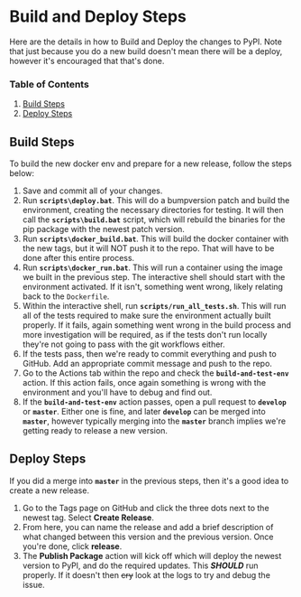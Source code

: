 # Build and Deploy Steps
Here are the details in how to Build and Deploy the changes to PyPl. Note that just because you do a new build doesn't mean there will be a deploy, however it's encouraged that that's done.

### Table of Contents
1. [Build Steps](#build-steps)
2. [Deploy Steps](#deploy-steps)


## Build Steps
To build the new docker env and prepare for a new release, follow the steps below:
1. Save and commit all of your changes.
2. Run **`scripts\deploy.bat`**. This will do a bumpversion patch and build the environment, creating the necessary directories for testing. It will then call the **`scripts\build.bat`** script, which will rebuild the binaries for the pip package with the newest patch version.
3. Run **`scripts\docker_build.bat`**. This will build the docker container with the new tags, but it will NOT push it to the repo. That will have to be done after this entire process.
4. Run **`scripts\docker_run.bat`**. This will run a container using the image we built in the previous step. The interactive shell should start with the environment activated. If it isn't, something went wrong, likely relating back to the `Dockerfile`.
5. Within the interactive shell, run **`scripts/run_all_tests.sh`**. This will run all of the tests required to make sure the environment actually built properly. If it fails, again something went wrong in the build process and more investigation will be required, as if the tests don't run locally they're not going to pass with the git workflows either.
6. If the tests pass, then we're ready to commit everything and push to GitHub. Add an appropriate commit message and push to the repo.
7. Go to the Actions tab within the repo and check the **`build-and-test-env`** action. If this action fails, once again something is wrong with the environment and you'll have to debug and find out.
8. If the **`build-and-test-env`** action passes, open a pull request to **`develop`** or **`master`**. Either one is fine, and later **`develop`** can be merged into **`master`**, however typically merging into the **`master`** branch implies we're getting ready to release a new version.


## Deploy Steps
If you did a merge into **`master`** in the previous steps, then it's a good idea to create a new release.
1. Go to the Tags page on GitHub and click the three dots next to the newest tag. Select **Create Release**.
2. From here, you can name the release and add a brief description of what changed between this version and the previous version. Once you're done, click **release**.
3. The **Publish Package** action will kick off which will deploy the newest version to PyPl, and do the required updates. This ***SHOULD*** run properly. If it doesn't then ~~cry~~ look at the logs to try and debug the issue.
